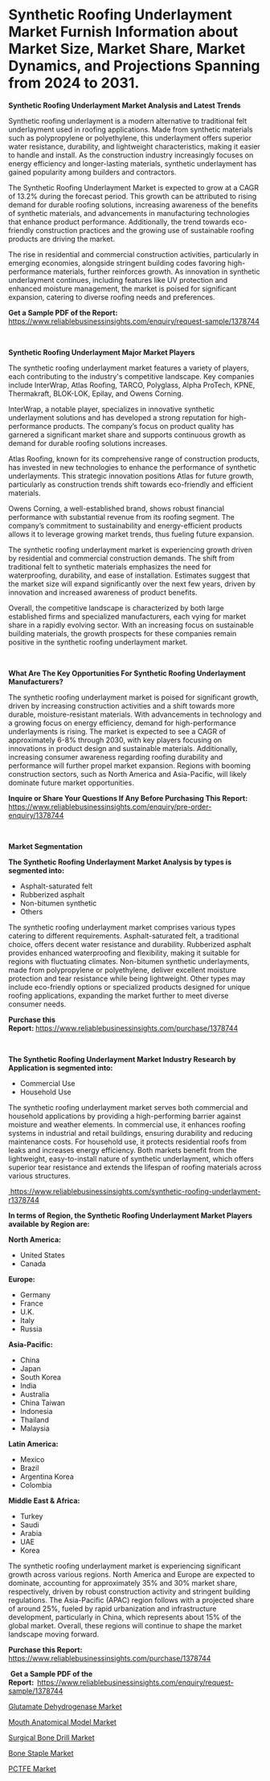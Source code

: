 <p><h1>Synthetic Roofing Underlayment Market Furnish Information about Market Size, Market Share, Market Dynamics, and Projections Spanning from 2024 to 2031.</h1></p><p><strong>Synthetic Roofing Underlayment Market Analysis and Latest Trends</strong></p>
<p><p>Synthetic roofing underlayment is a modern alternative to traditional felt underlayment used in roofing applications. Made from synthetic materials such as polypropylene or polyethylene, this underlayment offers superior water resistance, durability, and lightweight characteristics, making it easier to handle and install. As the construction industry increasingly focuses on energy efficiency and longer-lasting materials, synthetic underlayment has gained popularity among builders and contractors.</p><p>The Synthetic Roofing Underlayment Market is expected to grow at a CAGR of 13.2% during the forecast period. This growth can be attributed to rising demand for durable roofing solutions, increasing awareness of the benefits of synthetic materials, and advancements in manufacturing technologies that enhance product performance. Additionally, the trend towards eco-friendly construction practices and the growing use of sustainable roofing products are driving the market.</p><p>The rise in residential and commercial construction activities, particularly in emerging economies, alongside stringent building codes favoring high-performance materials, further reinforces growth. As innovation in synthetic underlayment continues, including features like UV protection and enhanced moisture management, the market is poised for significant expansion, catering to diverse roofing needs and preferences.</p></p>
<p><strong>Get a Sample PDF of the Report:&nbsp;</strong> <a href="https://www.reliablebusinessinsights.com/enquiry/request-sample/1378744?utm_campaign=62&utm_medium=2&utm_source=Github&utm_content=ia&utm_term=07112024&utm_id=synthetic-roofing-underlayment">https://www.reliablebusinessinsights.com/enquiry/request-sample/1378744</a></p>
<p>&nbsp;</p>
<p><strong>Synthetic Roofing Underlayment Major Market Players</strong></p>
<p><p>The synthetic roofing underlayment market features a variety of players, each contributing to the industry's competitive landscape. Key companies include InterWrap, Atlas Roofing, TARCO, Polyglass, Alpha ProTech, KPNE, Thermakraft, BLOK-LOK, Epilay, and Owens Corning. </p><p>InterWrap, a notable player, specializes in innovative synthetic underlayment solutions and has developed a strong reputation for high-performance products. The company’s focus on product quality has garnered a significant market share and supports continuous growth as demand for durable roofing solutions increases.</p><p>Atlas Roofing, known for its comprehensive range of construction products, has invested in new technologies to enhance the performance of synthetic underlayments. This strategic innovation positions Atlas for future growth, particularly as construction trends shift towards eco-friendly and efficient materials.</p><p>Owens Corning, a well-established brand, shows robust financial performance with substantial revenue from its roofing segment. The company’s commitment to sustainability and energy-efficient products allows it to leverage growing market trends, thus fueling future expansion.</p><p>The synthetic roofing underlayment market is experiencing growth driven by residential and commercial construction demands. The shift from traditional felt to synthetic materials emphasizes the need for waterproofing, durability, and ease of installation. Estimates suggest that the market size will expand significantly over the next few years, driven by innovation and increased awareness of product benefits.</p><p>Overall, the competitive landscape is characterized by both large established firms and specialized manufacturers, each vying for market share in a rapidly evolving sector. With an increasing focus on sustainable building materials, the growth prospects for these companies remain positive in the synthetic roofing underlayment market.</p></p>
<p>&nbsp;</p>
<p><strong>What Are The Key Opportunities For Synthetic Roofing Underlayment Manufacturers?</strong></p>
<p><p>The synthetic roofing underlayment market is poised for significant growth, driven by increasing construction activities and a shift towards more durable, moisture-resistant materials. With advancements in technology and a growing focus on energy efficiency, demand for high-performance underlayments is rising. The market is expected to see a CAGR of approximately 6-8% through 2030, with key players focusing on innovations in product design and sustainable materials. Additionally, increasing consumer awareness regarding roofing durability and performance will further propel market expansion. Regions with booming construction sectors, such as North America and Asia-Pacific, will likely dominate future market opportunities.</p></p>
<p><strong>Inquire or Share Your Questions If Any Before Purchasing This Report:</strong> <a href="https://www.reliablebusinessinsights.com/enquiry/pre-order-enquiry/1378744?utm_campaign=62&utm_medium=2&utm_source=Github&utm_content=ia&utm_term=07112024&utm_id=synthetic-roofing-underlayment">https://www.reliablebusinessinsights.com/enquiry/pre-order-enquiry/1378744</a></p>
<p>&nbsp;</p>
<p><strong>Market Segmentation</strong></p>
<p><strong>The Synthetic Roofing Underlayment Market Analysis by types is segmented into:</strong></p>
<p><ul><li>Asphalt-saturated felt</li><li>Rubberized asphalt</li><li>Non-bitumen synthetic</li><li>Others</li></ul></p>
<p><p>The synthetic roofing underlayment market comprises various types catering to different requirements. Asphalt-saturated felt, a traditional choice, offers decent water resistance and durability. Rubberized asphalt provides enhanced waterproofing and flexibility, making it suitable for regions with fluctuating climates. Non-bitumen synthetic underlayments, made from polypropylene or polyethylene, deliver excellent moisture protection and tear resistance while being lightweight. Other types may include eco-friendly options or specialized products designed for unique roofing applications, expanding the market further to meet diverse consumer needs.</p></p>
<p><strong>Purchase this Report:&nbsp;</strong><a href="https://www.reliablebusinessinsights.com/purchase/1378744?utm_campaign=62&utm_medium=2&utm_source=Github&utm_content=ia&utm_term=07112024&utm_id=synthetic-roofing-underlayment">https://www.reliablebusinessinsights.com/purchase/1378744</a></p>
<p>&nbsp;</p>
<p><strong>The Synthetic Roofing Underlayment Market Industry Research by Application is segmented into:</strong></p>
<p><ul><li>Commercial Use</li><li>Household Use</li></ul></p>
<p><p>The synthetic roofing underlayment market serves both commercial and household applications by providing a high-performing barrier against moisture and weather elements. In commercial use, it enhances roofing systems in industrial and retail buildings, ensuring durability and reducing maintenance costs. For household use, it protects residential roofs from leaks and increases energy efficiency. Both markets benefit from the lightweight, easy-to-install nature of synthetic underlayment, which offers superior tear resistance and extends the lifespan of roofing materials across various structures.</p></p>
<p><a href="https://www.reliablebusinessinsights.com/synthetic-roofing-underlayment-r1378744?utm_campaign=62&utm_medium=2&utm_source=Github&utm_content=ia&utm_term=07112024&utm_id=synthetic-roofing-underlayment">&nbsp;https://www.reliablebusinessinsights.com/synthetic-roofing-underlayment-r1378744</a></p>
<p><strong>In terms of Region, the Synthetic Roofing Underlayment Market Players available by Region are:</strong></p>
<p>
    <p> <strong> North America: </strong>
        <ul>
            <li>United States</li>
            <li>Canada</li>
        </ul>
        </p> 
    <p> <strong> Europe: </strong>
        <ul>
            <li>Germany</li>
            <li>France</li>
            <li>U.K.</li>
            <li>Italy</li>
            <li>Russia</li>
        </ul>
        </p> 
    <p> <strong> Asia-Pacific: </strong>
        <ul>
            <li>China</li>
            <li>Japan</li>
            <li>South Korea</li>
            <li>India</li>
            <li>Australia</li>
            <li>China Taiwan</li>
            <li>Indonesia</li>
            <li>Thailand</li>
            <li>Malaysia</li>
        </ul>
        </p> 
    <p> <strong> Latin America: </strong>
        <ul>
            <li>Mexico</li>
            <li>Brazil</li>
            <li>Argentina Korea</li>
            <li>Colombia</li>
        </ul>
        </p> 
    <p> <strong> Middle East & Africa: </strong>
        <ul>
            <li>Turkey</li>
            <li>Saudi</li>
            <li>Arabia</li>
            <li>UAE</li>
            <li>Korea</li>
        </ul>
    </p>
    </p>
<p><p>The synthetic roofing underlayment market is experiencing significant growth across various regions. North America and Europe are expected to dominate, accounting for approximately 35% and 30% market share, respectively, driven by robust construction activity and stringent building regulations. The Asia-Pacific (APAC) region follows with a projected share of around 25%, fueled by rapid urbanization and infrastructure development, particularly in China, which represents about 15% of the global market. Overall, these regions will continue to shape the market landscape moving forward.</p></p>
<p><strong>Purchase this Report: </strong><a href="https://www.reliablebusinessinsights.com/purchase/1378744?utm_campaign=62&utm_medium=2&utm_source=Github&utm_content=ia&utm_term=07112024&utm_id=synthetic-roofing-underlayment">https://www.reliablebusinessinsights.com/purchase/1378744</a></p>
<p>&nbsp;<strong>Get a Sample PDF of the Report:&nbsp;&nbsp;</strong><a href="https://www.reliablebusinessinsights.com/enquiry/request-sample/1378744?utm_campaign=62&utm_medium=2&utm_source=Github&utm_content=ia&utm_term=07112024&utm_id=synthetic-roofing-underlayment">https://www.reliablebusinessinsights.com/enquiry/request-sample/1378744</a></p>
<p><strong></strong></p>
<p><p><a href="https://github.com/abbiewimld/Market-Research-Report-List-1/blob/main/glutamate-dehydrogenase-market.md?utm_campaign=62&utm_medium=2&utm_source=Github&utm_content=ia&utm_term=07112024&utm_id=synthetic-roofing-underlayment">Glutamate Dehydrogenase Market</a></p><p><a href="https://issuu.com/reportprime-2/docs/mouth-anatomical-model-market-size-_5fbb71a3b2dd32?utm_campaign=62&utm_medium=2&utm_source=Github&utm_content=ia&utm_term=07112024&utm_id=synthetic-roofing-underlayment">Mouth Anatomical Model Market</a></p><p><a href="https://issuu.com/reportprime-2/docs/surgical-bone-drill-market-size-203_81a70520920cd4?utm_campaign=62&utm_medium=2&utm_source=Github&utm_content=ia&utm_term=07112024&utm_id=synthetic-roofing-underlayment">Surgical Bone Drill Market</a></p><p><a href="https://issuu.com/reportprime-2/docs/bone-staple-market-size-2030.pptx_4708db9dc93235?utm_campaign=62&utm_medium=2&utm_source=Github&utm_content=ia&utm_term=07112024&utm_id=synthetic-roofing-underlayment">Bone Staple Market</a></p><p><a href="https://github.com/MCGEE-CRANECaitlyn/Market-Research-Report-List-1/blob/main/pctfe-market.md?utm_campaign=62&utm_medium=2&utm_source=Github&utm_content=ia&utm_term=07112024&utm_id=synthetic-roofing-underlayment">PCTFE Market</a></p></p>